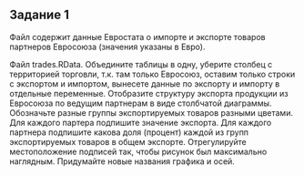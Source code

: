 ## Задание 1
Файл содержит данные Евростата о импорте и экспорте товаров партнеров Евросоюза (значения указаны в Евро). 

Файл trades.RData. Объедините таблицы в одну, уберите столбец с территорией торговли, т.к. там только Евросоюз, оставим только строки с экспортом и импортом, вынесете данные по экспорту и импорту в отдельные переменные. Отобразите структуру экспорта продукции из Евросоюза по ведущим партнерам в виде столбчатой диаграммы. Обозначьте разные группы экспортируемых товаров разными цветами. Для каждого партера подпишите значение экспорта. Для каждого партнера подпишите какова доля (процент) каждой из групп экспортируемых товаров в общем экспорте. Отрегулируйте местоположение подписей так, чтобы рисунок был максимально наглядным. Придумайте новые названия графика и осей. 
